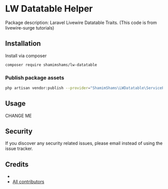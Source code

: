 # LW Datatable Helper

Package description: Laravel Livewire Datatable Traits. (This code is from livewire-surge tutorials)

## Installation

Install via composer
```bash
composer require shamimshams/lw-datatable
```

### Publish package assets

```bash
php artisan vendor:publish --provider="ShamimShams\LWDatatable\ServiceProvider"
```

## Usage

CHANGE ME

## Security

If you discover any security related issues, please email 
instead of using the issue tracker.

## Credits

- [](https://github.com/shamim-shams/lw-datatable)
- [All contributors](https://github.com/shamimshams/lw-datatable/graphs/contributors)